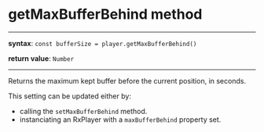 # getMaxBufferBehind method

---

**syntax**: `const bufferSize = player.getMaxBufferBehind()`

**return value**: `Number`

---

Returns the maximum kept buffer before the current position, in seconds.

This setting can be updated either by:

- calling the `setMaxBufferBehind` method.
- instanciating an RxPlayer with a `maxBufferBehind` property set.
